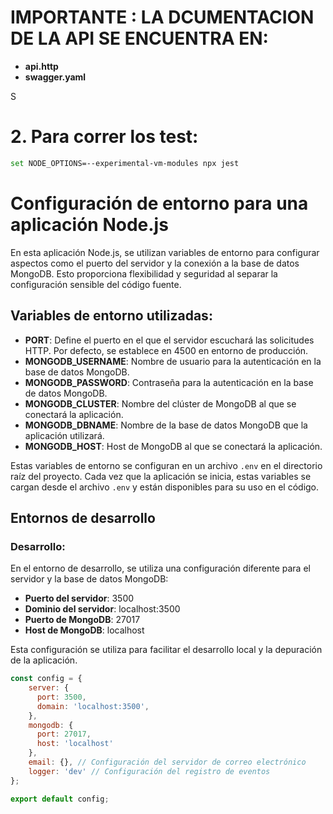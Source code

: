 # IMPORTANTE : LA DCUMENTACION DE LA API SE ENCUENTRA EN:
- **api.http**
- **swagger.yaml**

S
# 2. Para correr los test:

```bash
set NODE_OPTIONS=--experimental-vm-modules npx jest
```


# Configuración de entorno para una aplicación Node.js

En esta aplicación Node.js, se utilizan variables de entorno para configurar aspectos como el puerto del servidor y la conexión a la base de datos MongoDB. Esto proporciona flexibilidad y seguridad al separar la configuración sensible del código fuente.

## Variables de entorno utilizadas:

- **PORT**: Define el puerto en el que el servidor escuchará las solicitudes HTTP. Por defecto, se establece en 4500 en entorno de producción.
- **MONGODB_USERNAME**: Nombre de usuario para la autenticación en la base de datos MongoDB.
- **MONGODB_PASSWORD**: Contraseña para la autenticación en la base de datos MongoDB.
- **MONGODB_CLUSTER**: Nombre del clúster de MongoDB al que se conectará la aplicación.
- **MONGODB_DBNAME**: Nombre de la base de datos MongoDB que la aplicación utilizará.
- **MONGODB_HOST**: Host de MongoDB al que se conectará la aplicación.

Estas variables de entorno se configuran en un archivo `.env` en el directorio raíz del proyecto. Cada vez que la aplicación se inicia, estas variables se cargan desde el archivo `.env` y están disponibles para su uso en el código.

## Entornos de desarrollo

### Desarrollo:

En el entorno de desarrollo, se utiliza una configuración diferente para el servidor y la base de datos MongoDB:

- **Puerto del servidor**: 3500
- **Dominio del servidor**: localhost:3500
- **Puerto de MongoDB**: 27017
- **Host de MongoDB**: localhost

Esta configuración se utiliza para facilitar el desarrollo local y la depuración de la aplicación.

```javascript
const config = {
    server: {
      port: 3500,
      domain: 'localhost:3500',
    },
    mongodb: {
      port: 27017,
      host: 'localhost'
    },
    email: {}, // Configuración del servidor de correo electrónico
    logger: 'dev' // Configuración del registro de eventos
};

export default config;
```
